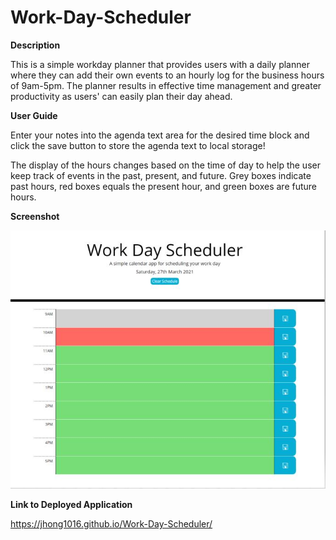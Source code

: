 # Work-Day-Scheduler

**Description**

This is a simple workday planner that provides users with a daily planner where they can add their own events to an hourly log for the business hours of 9am-5pm. The planner results in effective time management and greater productivity as users' can easily plan their day ahead.

**User Guide**

Enter your notes into the agenda text area for the desired time block and click the save button to store the agenda text to local storage!

The display of the hours changes based on the time of day to help the user keep track of events in the past, present, and future. 
Grey boxes indicate past hours, red boxes equals the present hour, and green boxes are future hours.

**Screenshot**

![Screenshot](https://github.com/jhong1016/Work-Day-Scheduler/blob/main/assets/screenshot.JPG)

**Link to Deployed Application**

https://jhong1016.github.io/Work-Day-Scheduler/
